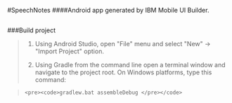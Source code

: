 #SpeechNotes
####Android app generated by IBM Mobile UI Builder.
##

###Build project
>1. Using Android Studio, open "File" menu and select "New" -> "Import Project" option.<BR>
>
>2. Using Gradle from the command line open a terminal window and navigate to the project root. On Windows platforms, type this command:

>     <pre><code>gradlew.bat assembleDebug </pre></code>
>     
##
